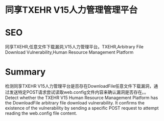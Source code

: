# 同享TXEHR V15人力管理管理平台
# SEO
同享TXEHR,任意文件下载漏洞,V15人力管理平台。TXEHR,Arbitrary File Download Vulnerability,Human Resource Management Platform
# Summary
检测同享TXEHR V15人力管理平台是否存在DownloadFile任意文件下载漏洞，通过发送特定POST请求尝试读取web.config文件内容来确认漏洞是否存在。。Detect whether the TXEHR V15 Human Resource Management Platform has the DownloadFile arbitrary file download vulnerability. It confirms the existence of the vulnerability by sending a specific POST request to attempt reading the web.config file content.
